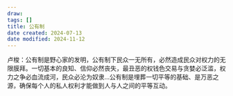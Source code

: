 ```yaml
---
draw:
tags: []
title: 公有制
date created: 2024-07-13
date modified: 2024-11-12
---
```


卢梭：公有制是野心家的发明，公有制下民众一无所有，必然造成民众对权力的无限膜拜。一切基本的良知、信仰必然丧失，最丑恶的权钱色交易与贪婪必泛滥，权力之争必血流成河，民众必沦为奴隶…公有制是埋葬一切平等的基础、是万恶之源，确保每个人的私人权利才能做到人与人之间的平等互动。

